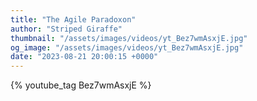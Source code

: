 ```yaml
---
title: "The Agile Paradoxon"
author: "Striped Giraffe"
thumbnail: "/assets/images/videos/yt_Bez7wmAsxjE.jpg"
og_image: "/assets/images/videos/yt_Bez7wmAsxjE.jpg"
date: "2023-08-21 20:00:15 +0000"
---
```


{% youtube_tag Bez7wmAsxjE %}
